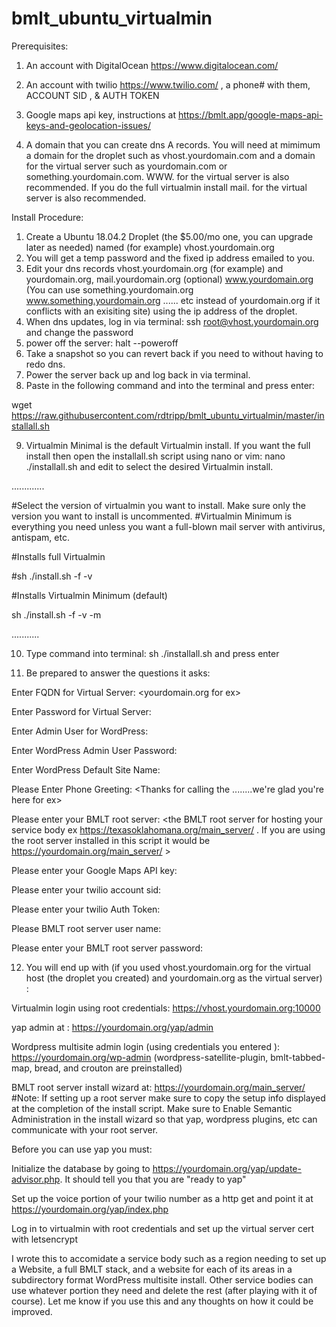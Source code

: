 # bmlt_ubuntu_virtualmin

Prerequisites:

1. An account with DigitalOcean https://www.digitalocean.com/

2. An account with twilio https://www.twilio.com/ ,  a phone# with them, ACCOUNT SID , & AUTH TOKEN

3. Google maps api key, instructions at https://bmlt.app/google-maps-api-keys-and-geolocation-issues/

4.  A domain that you can create dns A records.  You will need at mimimum a domain for the droplet such as vhost.yourdomain.com and a domain for the virtual server such as yourdomain.com or something.yourdomain.com.  WWW. for the virtual server is also recommended.  If you do the full virtualmin install mail. for the virtual server is also recommended.

Install Procedure:

1.  Create a Ubuntu 18.04.2 Droplet (the $5.00/mo one,  you can upgrade later as needed) named (for example) vhost.yourdomain.org
2.  You will get a temp  password and the fixed ip address emailed to you.   
3.  Edit your dns records vhost.yourdomain.org (for example) and yourdomain.org, mail.yourdomain.org (optional) www.yourdomain.org (You can use something.yourdomain.org www.something.yourdomain.org ...... etc instead of yourdomain.org if it conflicts with an exisiting site) using the ip address of the droplet.
4.  When dns updates, log in via terminal: ssh root@vhost.yourdomain.org and change the password
5.  power off the server:  halt --poweroff
6.  Take a snapshot so you can revert back if you need to without having to redo dns.
7.  Power the server back up and log back in via terminal.
8.  Paste in the following command and into the terminal and press enter:

wget https://raw.githubusercontent.com/rdtripp/bmlt_ubuntu_virtualmin/master/installall.sh

9.  Virtualmin Minimal is the default Virtualmin install.  If you want the full install then open the installall.sh script using nano or vim: nano ./installall.sh and edit to select the desired Virtualmin install.

.............

#Select the version of virtualmin you want to install.  Make sure only the version you want to install is uncommented.
#Virtualmin Minimum is everything you need unless you want a full-blown mail server with antivirus, antispam, etc.

#Installs full Virtualmin

#sh ./install.sh -f -v

#Installs Virtualmin Minimum (default)

sh ./install.sh -f -v -m

...........

10.  Type command into terminal: sh ./installall.sh and press enter

11. Be prepared to answer the questions it asks:

 Enter FQDN for Virtual Server:  <yourdomain.org for ex>

 Enter Password for Virtual Server: <the password you want for the virtual server>
 
 Enter Admin User for WordPress:  <the admin user you want for wordpress>
 
 Enter WordPress Admin User Password:  <the admin password you want for wordpress>
 
 Enter WordPress Default Site Name: <Greater Umagooma Region of NA for ex>

 Please Enter Phone Greeting:  <Thanks for calling the ........we're glad you're here for ex>

 Please enter your BMLT root server: <the BMLT root server for hosting your service body ex https://texasoklahomana.org/main_server/ .  If you are using the root server installed in this script it would be https://yourdomain.org/main_server/ >

 Please enter your Google Maps API key: <your Google Maps API Key>

 Please enter your twilio account sid: <your twilio account SID>

 Please enter your twilio Auth Token: <your twilio account Auth Token>

 Please BMLT root server user name:  <username used when logging into your BMLT root server>

 Please enter your BMLT root server password:<password used when logging into your BMLT root server>

12.  You will end up with (if you used vhost.yourdomain.org for the virtual host (the droplet you created) and yourdomain.org as the virtual server) :

  Virtualmin login using root credentials:  https://vhost.yourdomain.org:10000

  yap admin at :  https://yourdomain.org/yap/admin

  Wordpress multisite admin login (using credentials you entered ):
https://yourdomain.org/wp-admin  (wordpress-satellite-plugin, bmlt-tabbed-map, bread, and crouton are preinstalled)

  BMLT root server install wizard at:  https://yourdomain.org/main_server/  #Note: If setting up a root server make sure to copy the setup info displayed at the completion of the install script.  Make sure to Enable Semantic Administration in the install wizard so that yap, wordpress plugins, etc can communicate with your root server.

Before you can use yap you must:

  Initialize the database by going to https://yourdomain.org/yap/update-advisor.php.  It should tell you that you are "ready to yap"
  
  Set up the voice portion of your twilio number as a http get and point it at https://yourdomain.org/yap/index.php
 
  Log in to virtualmin with root credentials and set up the virtual server cert with letsencrypt

I wrote this to accomidate a service body such as a region needing to set up a Website, a full BMLT stack, and a website for each of its areas in a subdirectory format WordPress multisite install.  Other service bodies can use whatever portion they need and delete the rest (after playing with it of course).  Let me know if you use this and any thoughts on how it could be improved.

